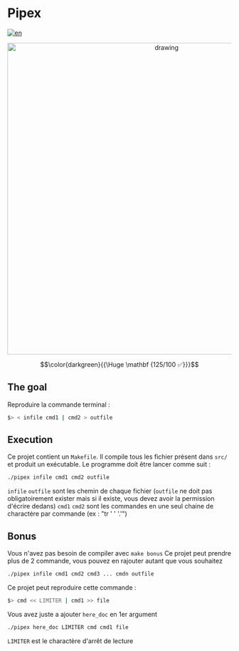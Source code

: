 # Pipex

[![en](https://img.shields.io/badge/Language-en-red)](README.md)

<div style="text-align: center;"><img src="https://i.imgur.com/NJRhA7H.jpg" alt="drawing" width="700"/></div>

$$\color{darkgreen}{{\Huge \mathbf {125/100 ✅}}}$$

## The goal

Reproduire la commande terminal :
````sh
$> < infile cmd1 | cmd2 > outfile
````

## Execution

Ce projet contient un `Makefile`.
Il compile tous les fichier présent dans `src/` et produit un exécutable.
Le programme doit être lancer comme suit :
````sh
./pipex infile cmd1 cmd2 outfile
````
`infile` `outfile` sont les chemin de chaque fichier (`outfile` ne doit pas obligatoirement exister mais si il existe, vous devez avoir la permission d'écrire dedans)
`cmd1` `cmd2` sont les commandes en une seul chaine de charactére par commande (ex : "tr ' ' '.'")

## Bonus

Vous n'avez pas besoin de compiler avec `make bonus`
Ce projet peut prendre plus de 2 commande, vous pouvez en rajouter autant que vous souhaitez
````sh
./pipex infile cmd1 cmd2 cmd3 ... cmdn outfile
````
Ce projet peut reproduire cette commande :
````sh
$> cmd << LIMITER | cmd1 >> file
````
Vous avez juste a ajouter `here_doc` en 1er argument
````sh
./pipex here_doc LIMITER cmd cmd1 file
````
`LIMITER` est le charactère d'arrêt de lecture